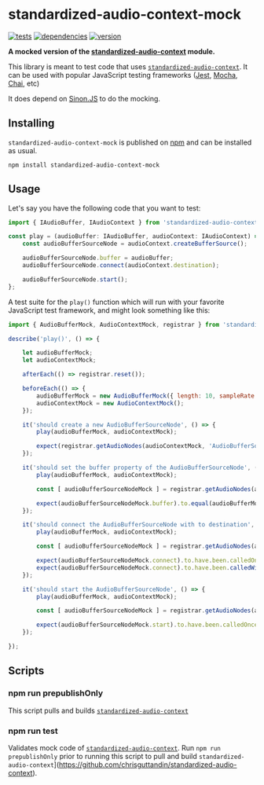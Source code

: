 # standardized-audio-context-mock

[![tests](https://img.shields.io/travis/chrisguttandin/standardized-audio-context-mock/master.svg?style=flat-square)](https://travis-ci.org/chrisguttandin/standardized-audio-context-mock)
[![dependencies](https://img.shields.io/david/chrisguttandin/standardized-audio-context-mock.svg?style=flat-square)](https://www.npmjs.com/package/standardized-audio-context-mock)
[![version](https://img.shields.io/npm/v/standardized-audio-context-mock.svg?style=flat-square)](https://www.npmjs.com/package/standardized-audio-context-mock)

**A mocked version of the [standardized-audio-context](https://github.com/chrisguttandin/standardized-audio-context) module.**

This library is meant to test code that uses [`standardized-audio-context`](https://github.com/chrisguttandin/standardized-audio-context). It can be used with popular JavaScript testing frameworks ([Jest](https://jestjs.io/), [Mocha](https://mochajs.org), [Chai](https://www.chaijs.com), etc) 


It does depend on [Sinon.JS](https://sinonjs.org) to do the mocking.

## Installing

`standardized-audio-context-mock` is published on
[npm](https://www.npmjs.com/package/standardized-audio-context-mock) and can be installed as usual.

```shell
npm install standardized-audio-context-mock
```

## Usage

Let's say you have the following code that you want to test:

```typescript
import { IAudioBuffer, IAudioContext } from 'standardized-audio-context';

const play = (audioBuffer: IAudioBuffer, audioContext: IAudioContext) => {
    const audioBufferSourceNode = audioContext.createBufferSource();

    audioBufferSourceNode.buffer = audioBuffer;
    audioBufferSourceNode.connect(audioContext.destination);

    audioBufferSourceNode.start();
};
```

A test suite for the `play()` function which will run with your favorite JavaScript test framework, and might look something like this:

```js
import { AudioBufferMock, AudioContextMock, registrar } from 'standardized-audio-context-mock';

describe('play()', () => {

    let audioBufferMock;
    let audioContextMock;

    afterEach(() => registrar.reset());

    beforeEach(() => {
        audioBufferMock = new AudioBufferMock({ length: 10, sampleRate: 44100 });
        audioContextMock = new AudioContextMock();
    });

    it('should create a new AudioBufferSourceNode', () => {
        play(audioBufferMock, audioContextMock);

        expect(registrar.getAudioNodes(audioContextMock, 'AudioBufferSourceNode')).to.have.a.lengthOf(1);
    });

    it('should set the buffer property of the AudioBufferSourceNode', () => {
        play(audioBufferMock, audioContextMock);

        const [ audioBufferSourceNodeMock ] = registrar.getAudioNodes(audioContextMock, 'AudioBufferSourceNode');

        expect(audioBufferSourceNodeMock.buffer).to.equal(audioBufferMock);
    });

    it('should connect the AudioBufferSourceNode with to destination', () => {
        play(audioBufferMock, audioContextMock);

        const [ audioBufferSourceNodeMock ] = registrar.getAudioNodes(audioContextMock, 'AudioBufferSourceNode');

        expect(audioBufferSourceNodeMock.connect).to.have.been.calledOnce;
        expect(audioBufferSourceNodeMock.connect).to.have.been.calledWithExactly(audioContextMock.destination);
    });

    it('should start the AudioBufferSourceNode', () => {
        play(audioBufferMock, audioContextMock);

        const [ audioBufferSourceNodeMock ] = registrar.getAudioNodes(audioContextMock, 'AudioBufferSourceNode');

        expect(audioBufferSourceNodeMock.start).to.have.been.calledOnce;
    });

});
```

## Scripts

### npm run prepublishOnly

This script pulls and builds [`standardized-audio-context`](https://github.com/chrisguttandin/standardized-audio-context)

### npm run test

Validates mock code of [`standardized-audio-context`](https://github.com/chrisguttandin/standardized-audio-context). Run `npm run prepublishOnly` prior to running this script to pull and build `standardized-audio-context`](https://github.com/chrisguttandin/standardized-audio-context).
